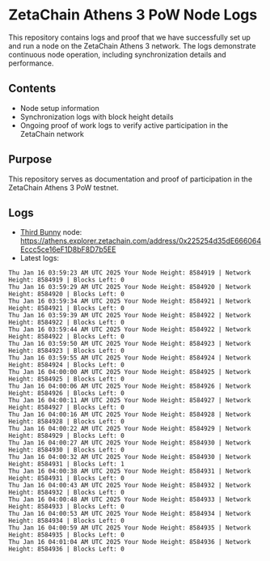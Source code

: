 # ZetaChain Athens 3 PoW Node Logs
This repository contains logs and proof that we have successfully set up and run a node on the ZetaChain Athens 3 network. The logs demonstrate continuous node operation, including synchronization details and performance.

## Contents
- Node setup information
- Synchronization logs with block height details
- Ongoing proof of work logs to verify active participation in the ZetaChain network

## Purpose
This repository serves as documentation and proof of participation in the ZetaChain Athens 3 PoW testnet.

## Logs

- [Third Bunny](https://thirdbunny.xyz/) node: https://athens.explorer.zetachain.com/address/0x225254d35dE666064Eccc5ce16eF1D8bF8D7b5EE
- Latest logs:
```
Thu Jan 16 03:59:23 AM UTC 2025 Your Node Height: 8584919 | Network Height: 8584919 | Blocks Left: 0
Thu Jan 16 03:59:29 AM UTC 2025 Your Node Height: 8584920 | Network Height: 8584920 | Blocks Left: 0
Thu Jan 16 03:59:34 AM UTC 2025 Your Node Height: 8584921 | Network Height: 8584921 | Blocks Left: 0
Thu Jan 16 03:59:39 AM UTC 2025 Your Node Height: 8584922 | Network Height: 8584922 | Blocks Left: 0
Thu Jan 16 03:59:44 AM UTC 2025 Your Node Height: 8584922 | Network Height: 8584922 | Blocks Left: 0
Thu Jan 16 03:59:50 AM UTC 2025 Your Node Height: 8584923 | Network Height: 8584923 | Blocks Left: 0
Thu Jan 16 03:59:55 AM UTC 2025 Your Node Height: 8584924 | Network Height: 8584924 | Blocks Left: 0
Thu Jan 16 04:00:00 AM UTC 2025 Your Node Height: 8584925 | Network Height: 8584925 | Blocks Left: 0
Thu Jan 16 04:00:06 AM UTC 2025 Your Node Height: 8584926 | Network Height: 8584926 | Blocks Left: 0
Thu Jan 16 04:00:11 AM UTC 2025 Your Node Height: 8584927 | Network Height: 8584927 | Blocks Left: 0
Thu Jan 16 04:00:16 AM UTC 2025 Your Node Height: 8584928 | Network Height: 8584928 | Blocks Left: 0
Thu Jan 16 04:00:22 AM UTC 2025 Your Node Height: 8584929 | Network Height: 8584929 | Blocks Left: 0
Thu Jan 16 04:00:27 AM UTC 2025 Your Node Height: 8584930 | Network Height: 8584930 | Blocks Left: 0
Thu Jan 16 04:00:32 AM UTC 2025 Your Node Height: 8584930 | Network Height: 8584931 | Blocks Left: 1
Thu Jan 16 04:00:38 AM UTC 2025 Your Node Height: 8584931 | Network Height: 8584931 | Blocks Left: 0
Thu Jan 16 04:00:43 AM UTC 2025 Your Node Height: 8584932 | Network Height: 8584932 | Blocks Left: 0
Thu Jan 16 04:00:48 AM UTC 2025 Your Node Height: 8584933 | Network Height: 8584933 | Blocks Left: 0
Thu Jan 16 04:00:53 AM UTC 2025 Your Node Height: 8584934 | Network Height: 8584934 | Blocks Left: 0
Thu Jan 16 04:00:59 AM UTC 2025 Your Node Height: 8584935 | Network Height: 8584935 | Blocks Left: 0
Thu Jan 16 04:01:04 AM UTC 2025 Your Node Height: 8584936 | Network Height: 8584936 | Blocks Left: 0
```
